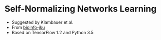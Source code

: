 # Self-Normalizing Networks Learning

* Suggested by Klambauer et al.
* From [bioinfo-jku](https://github.com/bioinf-jku/SNNs/blob/master/README.md)
* Based on TensorFlow 1.2 and Python 3.5
